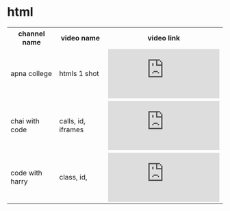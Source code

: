 # html
<!DOCTYPE html>
<html lang="en">
<head>
    <meta charset="UTF-8">
    <meta name="viewport" content="width=device-width, initial-scale=1.0">
    <title>links</title>
</head>
<body>
    <table>
        <tr>
            <th>channel name</th>
            <th>video name</th>
            <th>video link</th>
        </tr>
        <tr>
            <td>apna college</td>
            <td>htmls 1 shot </td>
            <td><iframe width="260" height="115" src="https://www.youtube.com/embed/HcOc7P5BMi4?si=j92z4SHf3jZDps73" title="YouTube video player" frameborder="0" allow="accelerometer; autoplay; clipboard-write; encrypted-media; gyroscope; picture-in-picture; web-share" allowfullscreen></iframe></td>
        </tr>
        <tr>
            <td>chai with code</td>
            <td>calls, id, iframes</td>
            <td><iframe width="260" height="115" src="https://www.youtube.com/embed/I7LrS1z_WNA?si=PAOo2PlsPl_nus3F" title="YouTube video player" frameborder="0" allow="accelerometer; autoplay; clipboard-write; encrypted-media; gyroscope; picture-in-picture; web-share" allowfullscreen></iframe></td>
        </tr>
        <tr>
            <td>code with harry</td>
            <td>class, id,</td>
            <td><iframe width="260" height="115" src="https://www.youtube.com/embed/BucLTOfLQsk?si=CcJEFYglNoDai8we" title="YouTube video player" frameborder="0" allow="accelerometer; autoplay; clipboard-write; encrypted-media; gyroscope; picture-in-picture; web-share" allowfullscreen></iframe></td>
        </tr>
    </table>
</body>
</html>

